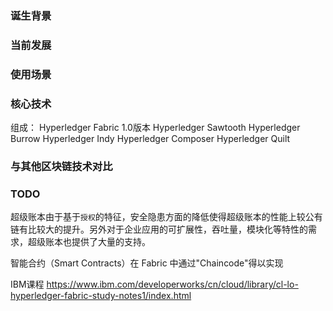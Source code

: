 ### 诞生背景
### 当前发展
### 使用场景
### 核心技术
组成：
Hyperledger Fabric 1.0版本
Hyperledger Sawtooth
Hyperledger Burrow
Hyperledger Indy
Hyperledger Composer
Hyperledger Quilt



### 与其他区块链技术对比

### TODO

超级账本由于基于`授权`的特征，安全隐患方面的降低使得超级账本的性能上较公有链有比较大的提升。另外对于企业应用的可扩展性，吞吐量，模块化等特性的需求，超级账本也提供了大量的支持。

智能合约（Smart Contracts）在 Fabric 中通过"Chaincode"得以实现

IBM课程 https://www.ibm.com/developerworks/cn/cloud/library/cl-lo-hyperledger-fabric-study-notes1/index.html

